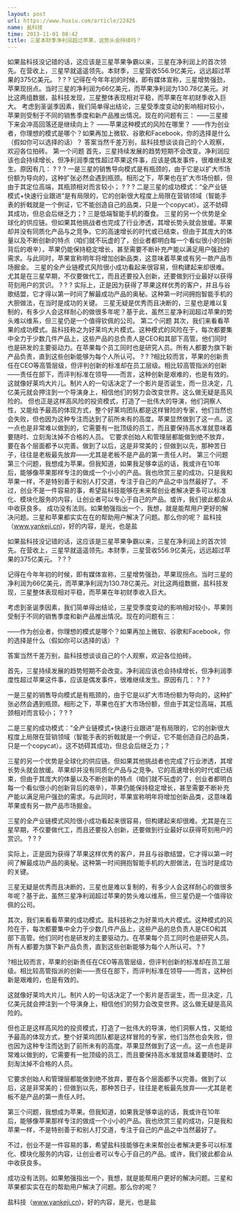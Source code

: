 ```yaml
---
layout: post
url: https://www.huxiu.com/article/22425
name: 盐科技
time: 2013-11-01 08:42
title: 三星本财季净利润超过苹果，这势头会持续吗？
---
```

如果盐科技没记错的话，这应该是三星苹果争霸以来，三星在净利润上的首次领先。在营收上，三星早就遥遥领先。本财季，三星营收556.9亿美元，远远超过苹果的375亿美元。 ? ? ? 记得在今年年初的时候，即有媒体宣称，三星增势强劲，苹果现拐点。当时三星的净利润为66亿美元，而苹果净利润为130.78亿美元。对比这两组数据，盐科技发现，三星整体表现相对平稳，而苹果在年初财季收入巨大。 考虑到圣诞季因素，我们简单得出结论，三星受季度变动的影响相对较小，苹果则受制于不同的销售季度和新产品推出情况。现在的问题有三： ——三星接下来会冲高回落还是继续向上？ ——苹果这种模式的风险在哪里？ ——作为创业者，你理想的模式是哪个？如果再加上微软、谷歌和Facebook，你的选择是什么（假如你可以选择的话）？ 答案当然千差万别，盐科技想谈谈自己的个人观察，欢迎各位拍砖。 第一个问题 首先，三星持续发展的趋势短期不会改变。净利润应该也会持续增长，但净利润季度性超过苹果这件事，应该是偶发事件，很难继续发生。原因有几： ? ? ? 一是三星的销售导向模式是有瓶颈的，由于它是以扩大市场份额为导向的，这种扩张必然会遇到瓶颈。相形之下，苹果也在扩大市场份额，但由于其定位高端，其瓶颈相对而言较小； ? ? ? 二是三星的成功模式：“全产业链模式+快速行业跟进”是有局限的，它的创新很大程度上局限在营销领域（智能手表的折戟就是一个例证，它不能创造自己的品类，只是一个copycat）。这不妨碍其成功，但总会后继乏力；? 三是低端智能手机的蚕食。 三星的另一个优势是全球化的供应链。但如果其他挑战者也完成了行业渗透，其增长势头就会放缓。苹果却并没有同质化产品与之竞争。它的高速增长的时代或已结束，但由于其庞大的体量以及不断创新的特点（咱们就不玩虚的了，创业者都明白每一个看似很小的创新背后的艰辛），苹果仍能保持稳定增长，甚至需要不断补充产能以满足用户强劲的需求。与此同时，苹果宣称明年将增加创新品类，这意味着苹果或有另一款产品市场掘金。 三星的全产业链模式风险很小成功看起来很容易，但构建起来却很难。尤其是在三星早期，不仅要做代工，而且还要投入创新，还要做到行业最好以获得苛刻用户的赏识。 ? ? ? 实际上，正是因为获得了苹果这样优秀的客户，并且与谷歌结盟，它才得以第一时间了解最成功产品的奥秘。这种第一时间拥抱智能手机的大胆做法，在当时是成功的关键。 三星无疑是优秀而且决断的，三星也是难以复制的，有多少人会这样耐心的做很多年呢？基于此，虽然三星净利润超过苹果的势头难以维系，但三星仍是一个值得钦佩的公司。 第二个问题 其次，我们来看看苹果的成功模式。盐科技称之为好莱坞大片模式。这种模式的风险在于，每次都要集中全力于少数几件产品上，这些产品的总负责人是CEO和其部下高管。他们同时也是研发的主要驱动力。在苹果每个员工同时也是研究人员。所有人都要为旗下新产品负责，直到这些创新能够为每个人所认可。 ? ? ?相比较而言，苹果的创新责任在CEO等高管层级，但评判创新的标准却在员工层级。相比较高管指派的创新——责任在部下，而评判标准在领导——而言，这种创新是艰难的，也是有效的。 这就像好莱坞大片儿。制片人的一句话决定了一个影片是否诞生，而一旦决定，几亿美元就会押注到一个导演身上，相信他们的努力会改变世界。这么做无疑是高风险的。 但也正是这样高风险的投资模式，打造了一批伟大的导演，他们洞察人性，又能给予最高的体现方式，整个好莱坞团队都是这样冒险的专家，他们当然也会失败，但也因为这种专注而达到了前所未有的高度。苹果显然做到了这一点。这一点也是非常难以做到的，它需要有一批顶级的员工，而且要保持高水准就意味着要随时、立刻淘汰掉不合格的人员。 它要求创始人和管理层都能做到绝不放弃，要在各个层面都予以完善。做到了以后，这是非常美的；但做到以先，那种苦日子，往往是老板最先放弃——尤其是老板不是产品的第一责任人时。 第三个问题 第三个问题，我想成为苹果。但我知道，如果我足够幸运的话，我或许在10年后，能够像苹果那样专注的做成一个小小的产品。我也欣赏三星的成功，只是我和苹果一样，不是特别善于和别人打交道，专注于自己的产品之中当然最好了。 不过，创业不是一件容易的事，希望盐科技能够在未来帮创业者解决更多可以标准化、模块化服务的内容，让创业者可以专心于自己的产品。或许，我们彼此都会从中收获良多。 成功没有法则。如果勉强指出一个，我想，就是能帮用户更好的解决问题。三星和苹果都实实在在的帮助用户解决了问题。那么你的呢？ 盐科技（www.yankeji.cn)，好的内容，是光，也是盐

如果盐科技没记错的话，这应该是三星苹果争霸以来，三星在净利润上的首次领先。在营收上，三星早就遥遥领先。本财季，三星营收556.9亿美元，远远超过苹果的375亿美元。 ? ? ?

记得在今年年初的时候，即有媒体宣称，三星增势强劲，苹果现拐点。当时三星的净利润为66亿美元，而苹果净利润为130.78亿美元。对比这两组数据，盐科技发现，三星整体表现相对平稳，而苹果在年初财季收入巨大。

考虑到圣诞季因素，我们简单得出结论，三星受季度变动的影响相对较小，苹果则受制于不同的销售季度和新产品推出情况。现在的问题有三：

——作为创业者，你理想的模式是哪个？如果再加上微软、谷歌和Facebook，你的选择是什么（假如你可以选择的话）？

答案当然千差万别，盐科技想谈谈自己的个人观察，欢迎各位拍砖。

首先，三星持续发展的趋势短期不会改变。净利润应该也会持续增长，但净利润季度性超过苹果这件事，应该是偶发事件，很难继续发生。原因有几： ? ? ?

一是三星的销售导向模式是有瓶颈的，由于它是以扩大市场份额为导向的，这种扩张必然会遇到瓶颈。相形之下，苹果也在扩大市场份额，但由于其定位高端，其瓶颈相对而言较小； ? ? ?

二是三星的成功模式：“全产业链模式+快速行业跟进”是有局限的，它的创新很大程度上局限在营销领域（智能手表的折戟就是一个例证，它不能创造自己的品类，只是一个copycat）。这不妨碍其成功，但总会后继乏力；?

三星的另一个优势是全球化的供应链。但如果其他挑战者也完成了行业渗透，其增长势头就会放缓。苹果却并没有同质化产品与之竞争。它的高速增长的时代或已结束，但由于其庞大的体量以及不断创新的特点（咱们就不玩虚的了，创业者都明白每一个看似很小的创新背后的艰辛），苹果仍能保持稳定增长，甚至需要不断补充产能以满足用户强劲的需求。与此同时，苹果宣称明年将增加创新品类，这意味着苹果或有另一款产品市场掘金。

三星的全产业链模式风险很小成功看起来很容易，但构建起来却很难。尤其是在三星早期，不仅要做代工，而且还要投入创新，还要做到行业最好以获得苛刻用户的赏识。 ? ? ?

实际上，正是因为获得了苹果这样优秀的客户，并且与谷歌结盟，它才得以第一时间了解最成功产品的奥秘。这种第一时间拥抱智能手机的大胆做法，在当时是成功的关键。

三星无疑是优秀而且决断的，三星也是难以复制的，有多少人会这样耐心的做很多年呢？基于此，虽然三星净利润超过苹果的势头难以维系，但三星仍是一个值得钦佩的公司。

其次，我们来看看苹果的成功模式。盐科技称之为好莱坞大片模式。这种模式的风险在于，每次都要集中全力于少数几件产品上，这些产品的总负责人是CEO和其部下高管。他们同时也是研发的主要驱动力。在苹果每个员工同时也是研究人员。所有人都要为旗下新产品负责，直到这些创新能够为每个人所认可。 ? ?

?相比较而言，苹果的创新责任在CEO等高管层级，但评判创新的标准却在员工层级。相比较高管指派的创新——责任在部下，而评判标准在领导——而言，这种创新是艰难的，也是有效的。

这就像好莱坞大片儿。制片人的一句话决定了一个影片是否诞生，而一旦决定，几亿美元就会押注到一个导演身上，相信他们的努力会改变世界。这么做无疑是高风险的。

但也正是这样高风险的投资模式，打造了一批伟大的导演，他们洞察人性，又能给予最高的体现方式，整个好莱坞团队都是这样冒险的专家，他们当然也会失败，但也因为这种专注而达到了前所未有的高度。苹果显然做到了这一点。这一点也是非常难以做到的，它需要有一批顶级的员工，而且要保持高水准就意味着要随时、立刻淘汰掉不合格的人员。

它要求创始人和管理层都能做到绝不放弃，要在各个层面都予以完善。做到了以后，这是非常美的；但做到以先，那种苦日子，往往是老板最先放弃——尤其是老板不是产品的第一责任人时。

第三个问题，我想成为苹果。但我知道，如果我足够幸运的话，我或许在10年后，能够像苹果那样专注的做成一个小小的产品。我也欣赏三星的成功，只是我和苹果一样，不是特别善于和别人打交道，专注于自己的产品之中当然最好了。

不过，创业不是一件容易的事，希望盐科技能够在未来帮创业者解决更多可以标准化、模块化服务的内容，让创业者可以专心于自己的产品。或许，我们彼此都会从中收获良多。

成功没有法则。如果勉强指出一个，我想，就是能帮用户更好的解决问题。三星和苹果都实实在在的帮助用户解决了问题。那么你的呢？

盐科技（www.yankeji.cn)，好的内容，是光，也是盐

